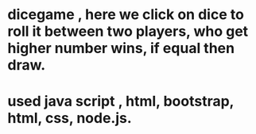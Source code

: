 # dicegame , here we click on dice to roll it between two players, who get higher number wins, if equal then draw.
# used java script , html, bootstrap, html, css, node.js.

